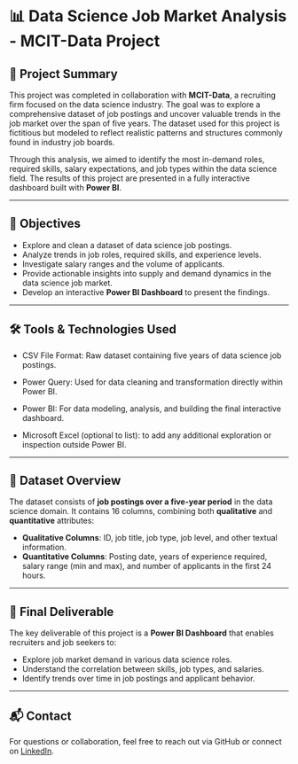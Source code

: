 # 📊 Data Science Job Market Analysis - MCIT-Data Project

## 📝 Project Summary

This project was completed in collaboration with **MCIT-Data**, a recruiting firm focused on the data science industry. The goal was to explore a comprehensive dataset of job postings and uncover valuable trends in the job market over the span of five years. The dataset used for this project is fictitious but modeled to reflect realistic patterns and structures commonly found in industry job boards.

Through this analysis, we aimed to identify the most in-demand roles, required skills, salary expectations, and job types within the data science field. The results of this project are presented in a fully interactive dashboard built with **Power BI**.

---

## 🎯 Objectives

- Explore and clean a dataset of data science job postings.
- Analyze trends in job roles, required skills, and experience levels.
- Investigate salary ranges and the volume of applicants.
- Provide actionable insights into supply and demand dynamics in the data science job market.
- Develop an interactive **Power BI Dashboard** to present the findings.

---

## 🛠️ Tools & Technologies Used

- CSV File Format: Raw dataset containing five years of data science job postings.

- Power Query: Used for data cleaning and transformation directly within Power BI.

- Power BI: For data modeling, analysis, and building the final interactive dashboard.

- Microsoft Excel (optional to list): to add any  additional exploration or inspection outside Power BI.

---

## 📁 Dataset Overview

The dataset consists of **job postings over a five-year period** in the data science domain. It contains 16 columns, combining both **qualitative** and **quantitative** attributes:

- **Qualitative Columns**: ID, job title, job type, job level, and other textual information.
- **Quantitative Columns**: Posting date, years of experience required, salary range (min and max), and number of applicants in the first 24 hours.

---

## 📌 Final Deliverable

The key deliverable of this project is a **Power BI Dashboard** that enables recruiters and job seekers to:

- Explore job market demand in various data science roles.
- Understand the correlation between skills, job types, and salaries.
- Identify trends over time in job postings and applicant behavior.

---

## 📬 Contact

For questions or collaboration, feel free to reach out via GitHub or connect on [LinkedIn](#).


